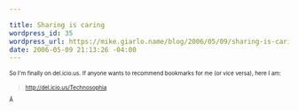 ```yaml
---

title: Sharing is caring
wordpress_id: 35
wordpress_url: https://mike.giarlo.name/blog/2006/05/09/sharing-is-caring/
date: 2006-05-09 21:13:26 -04:00
---
```

<font size="1">So I'm finally on del.icio.us. If anyone wants to recommend bookmarks for me (or vice versa), here I am:</font><font size="1">
<blockquote><a href="http://del.icio.us/Technosophia" target="_blank">http://del.icio.us/Technosophia</a></blockquote>
Â

<p /></font>
